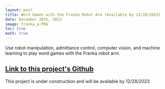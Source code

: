 ```yaml
---
layout: post
title: Word Games with the Franka Robot Arm (Available by 12/28/2023)
date: December 20th, 2023
image: franka_a.PNG
toc: true
math: true
---
```

Use robot manipulation, admittance control, computer vision, and machine learning to play word games with the Franka robot arm.

## **[Link to this project's Github](https://github.com/gjcliff/Franka-Word-Games)**

This project is under construction and will be available by 12/28/2023